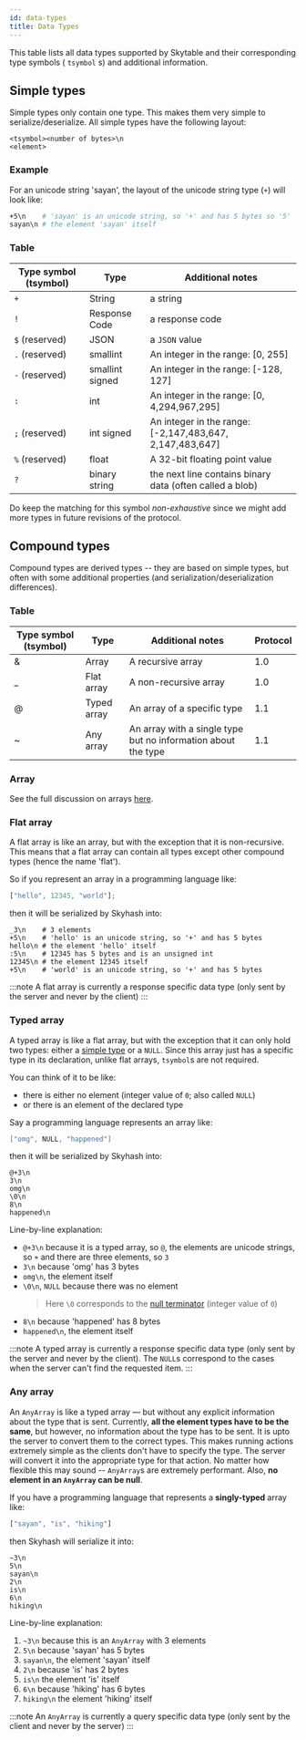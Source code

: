 ```yaml
---
id: data-types
title: Data Types
---
```


This table lists all data types supported by Skytable and their corresponding
type symbols ( `tsymbol` s) and additional information.

## Simple types

Simple types only contain one type. This makes them very simple to serialize/deserialize. All simple types have the
following layout:

```
<tsymbol><number of bytes>\n
<element>
```

### Example

For an unicode string 'sayan', the layout of the unicode string type (`+`) will look like:

```sh
+5\n    # 'sayan' is an unicode string, so '+' and has 5 bytes so '5'
sayan\n # the element 'sayan' itself
```

### Table

| Type symbol (tsymbol) | Type            | Additional notes                                         |
| --------------------- | --------------- | -------------------------------------------------------- |
| `+`                   | String          | a string                                                 |
| `!`                   | Response Code   | a response code                                          |
| `$` (reserved)        | JSON            | a `JSON` value                                           |
| `.` (reserved)        | smallint        | An integer in the range: [0, 255]                        |
| `-` (reserved)        | smallint signed | An integer in the range: [-128, 127]                     |
| `:`                   | int             | An integer in the range: [0, 4,294,967,295]              |
| `;` (reserved)        | int signed      | An integer in the range: [-2,147,483,647, 2,147,483,647] |
| `%` (reserved)        | float           | A 32-bit floating point value                            |
| `?`                   | binary string   | the next line contains binary data (often called a blob) |

Do keep the matching for this symbol _non-exhaustive_ since we might add more types in future revisions of the protocol.

## Compound types

Compound types are derived types -- they are based on simple types, but often with
some additional properties (and serialization/deserialization differences).

### Table

| Type symbol (tsymbol) | Type        | Additional notes                                              | Protocol |
| --------------------- | ----------- | ------------------------------------------------------------- | -------- |
| &                     | Array       | A recursive array                                             | 1.0      |
| \_                    | Flat array  | A non-recursive array                                         | 1.0      |
| @                     | Typed array | An array of a specific type                                   | 1.1      |
| ~                     | Any array   | An array with a single type but no information about the type | 1.1      |

### Array

See the full discussion on arrays [here](skyhash#arrays-).

### Flat array

A flat array is like an array, but with the exception that it is non-recursive. This
means that a flat array can contain all types except other compound types (hence the
name 'flat').

So if you represent an array in a programming language like:

```js
["hello", 12345, "world"];
```

then it will be serialized by Skyhash into:

```
_3\n    # 3 elements
+5\n    # 'hello' is an unicode string, so '+' and has 5 bytes
hello\n # the element 'hello' itself
:5\n    # 12345 has 5 bytes and is an unsigned int
12345\n # the element 12345 itself
+5\n    # 'world' is an unicode string, so '+' and has 5 bytes
```

:::note
A flat array is currently a response specific data type (only sent by the server and never by the client)
:::

### Typed array

A typed array is like a flat array, but with the exception that it can only hold
two types: either a [simple type](#simple-types) or a `NULL`. Since this array just has a specific type in its declaration, unlike flat arrays, `tsymbol`s are not required.

You can think of it to be like:

- there is either no element (integer value of `0`; also called `NULL`)
- or there is an element of the declared type

Say a programming language represents an array like:

```cpp
["omg", NULL, "happened"]
```

then it will be serialized by Skyhash into:

```
@+3\n
3\n
omg\n
\0\n
8\n
happened\n
```

Line-by-line explanation:

- `@+3\n` because it is a typed array, so `@`, the elements are unicode strings, so `+`
  and there are three elements, so `3`
- `3\n` because 'omg' has 3 bytes
- `omg\n`, the element itself
- `\0\n`, `NULL` because there was no element
  > Here `\0` corresponds to the [null terminator](https://en.wikipedia.org/wiki/Null_character) (integer value of `0`)
- `8\n` because 'happened' has 8 bytes
- `happened\n`, the element itself

:::note
A typed array is currently a response specific data type (only sent by the server and never by the client). The `NULL`s correspond to the cases when the server can't find the requested item.
:::

### Any array

An `AnyArray` is like a typed array &mdash; but without any explicit information about the type that is sent. Currently,
**all the element types have to be the same**, but however, no information about the type has to be sent. It is upto
the server to convert them to the correct types. This makes running actions extremely simple as the clients don't have
to specify the type. The server will convert it into the appropriate type for that action. No matter how flexible this
may sound -- `AnyArray`s are extremely performant. Also, **no element in an `AnyArray` can be null**.

If you have a programming language that represents a **singly-typed** array like:

```rust
["sayan", "is", "hiking"]
```

then Skyhash will serialize it into:

```
~3\n
5\n
sayan\n
2\n
is\n
6\n
hiking\n
```

Line-by-line explanation:

1. `~3\n` because this is an `AnyArray` with 3 elements
2. `5\n` because 'sayan' has 5 bytes
3. `sayan\n`, the element 'sayan' itself
4. `2\n` because 'is' has 2 bytes
5. `is\n` the element 'is' itself
6. `6\n` because 'hiking' has 6 bytes
7. `hiking\n` the element 'hiking' itself

:::note
An `AnyArray` is currently a query specific data type (only sent by the client and never by the server)
:::
